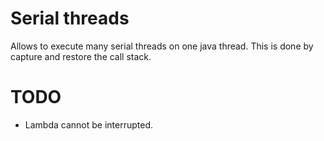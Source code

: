 # Serial threads

Allows to execute many serial threads on one java thread. This is done by capture and restore the call stack.

# TODO

   * Lambda cannot be interrupted.
